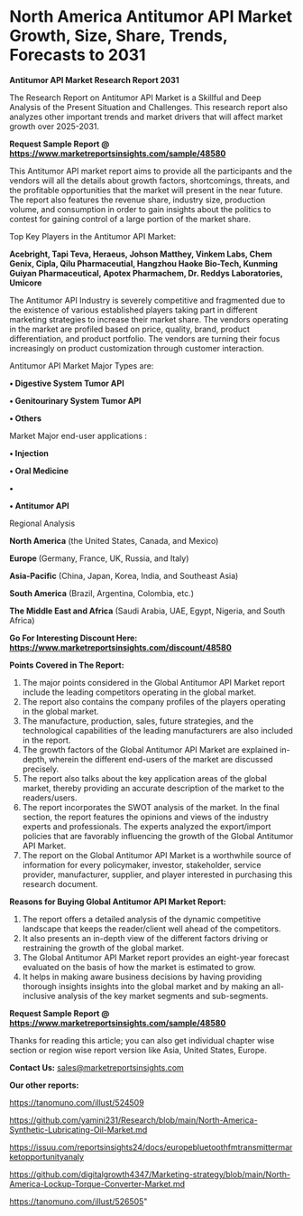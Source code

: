 # North America Antitumor API Market Growth, Size, Share, Trends, Forecasts to 2031

<strong>Antitumor API Market Research Report 2031</strong>

The Research Report on Antitumor API Market is a Skillful and Deep Analysis of the Present Situation and Challenges. This research report also analyzes other important trends and market drivers that will affect market growth over 2025-2031.

<strong>Request Sample Report @ <a href=https://www.marketreportsinsights.com/sample/48580>https://www.marketreportsinsights.com/sample/48580</a></strong>

This Antitumor API market report aims to provide all the participants and the vendors will all the details about growth factors, shortcomings, threats, and the profitable opportunities that the market will present in the near future. The report also features the revenue share, industry size, production volume, and consumption in order to gain insights about the politics to contest for gaining control of a large portion of the market share.

Top Key Players in the Antitumor API Market:

<strong>Acebright, Tapi Teva, Heraeus, Johson Matthey, Vinkem Labs, Chem Genix, Cipla, Qilu Pharmaceutial, Hangzhou Haoke Bio-Tech, Kunming Guiyan Pharmaceutical, Apotex Pharmachem, Dr. Reddys Laboratories, Umicore</strong>

The Antitumor API Industry is severely competitive and fragmented due to the existence of various established players taking part in different marketing strategies to increase their market share. The vendors operating in the market are profiled based on price, quality, brand, product differentiation, and product portfolio. The vendors are turning their focus increasingly on product customization through customer interaction.

Antitumor API Market Major Types are:

<strong>•  Digestive System Tumor API

•  Genitourinary System Tumor API

•  Others</strong>

Market Major end-user applications :

<strong>•  Injection

•  Oral Medicine

•  

•  Antitumor API</strong>

Regional Analysis

</u><strong><b>North America</b></strong> (the United States, Canada, and Mexico)

<strong><b>Europe </b></strong>(Germany, France, UK, Russia, and Italy)

<strong><b>Asia-Pacific</b></strong> (China, Japan, Korea, India, and Southeast Asia)

<strong><b>South America</b></strong> (Brazil, Argentina, Colombia, etc.)

<strong><b>The Middle East and Africa</b></strong> (Saudi Arabia, UAE, Egypt, Nigeria, and South Africa)

<strong>Go For Interesting Discount Here: <a href=https://www.marketreportsinsights.com/discount/48580>https://www.marketreportsinsights.com/discount/48580</a></strong>

<strong>Points Covered in The Report:</strong>
<ol>
  <li>The major points considered in the Global Antitumor API Market report include the leading competitors operating in the global market.</li>
  <li>The report also contains the company profiles of the players operating in the global market.</li>
  <li>The manufacture, production, sales, future strategies, and the technological capabilities of the leading manufacturers are also included in the report.</li>
  <li>The growth factors of the Global Antitumor API Market are explained in-depth, wherein the different end-users of the market are discussed precisely.</li>
  <li>The report also talks about the key application areas of the global market, thereby providing an accurate description of the market to the readers/users.</li>
  <li>The report incorporates the SWOT analysis of the market. In the final section, the report features the opinions and views of the industry experts and professionals. The experts analyzed the export/import policies that are favorably influencing the growth of the Global Antitumor API Market.</li>
  <li>The report on the Global Antitumor API Market is a worthwhile source of information for every policymaker, investor, stakeholder, service provider, manufacturer, supplier, and player interested in purchasing this research document.</li>
</ol>
<strong>Reasons for Buying Global Antitumor API Market Report:</strong>

<ol>
  <li>The report offers a detailed analysis of the dynamic competitive landscape that keeps the reader/client well ahead of the competitors.</li>
  <li>It also presents an in-depth view of the different factors driving or restraining the growth of the global market.</li>
  <li>The Global Antitumor API Market report provides an eight-year forecast evaluated on the basis of how the market is estimated to grow.</li>
  <li>It helps in making aware business decisions by having providing thorough insights insights into the global market and by making an all-inclusive analysis of the key market segments and sub-segments.</li>
</ol>
<strong>Request Sample Report @ <a href=https://www.marketreportsinsights.com/sample/48580>https://www.marketreportsinsights.com/sample/48580</a></strong>


Thanks for reading this article; you can also get individual chapter wise section or region wise report version like Asia, United States, Europe.

<strong>Contact Us:</strong>
sales@marketreportsinsights.com

<strong>Our other reports:</strong>

<a href=https://tanomuno.com/illust/524509>https://tanomuno.com/illust/524509</a>

<a href=https://github.com/yamini231/Research/blob/main/North-America-Synthetic-Lubricating-Oil-Market.md>https://github.com/yamini231/Research/blob/main/North-America-Synthetic-Lubricating-Oil-Market.md</a>

<a href=https://issuu.com/reportsinsights24/docs/europebluetoothfmtransmittermarketopportunityanaly>https://issuu.com/reportsinsights24/docs/europebluetoothfmtransmittermarketopportunityanaly</a>

<a href=https://github.com/digitalgrowth4347/Marketing-strategy/blob/main/North-America-Lockup-Torque-Converter-Market.md>https://github.com/digitalgrowth4347/Marketing-strategy/blob/main/North-America-Lockup-Torque-Converter-Market.md</a>

<a href=https://tanomuno.com/illust/526505>https://tanomuno.com/illust/526505</a>"
